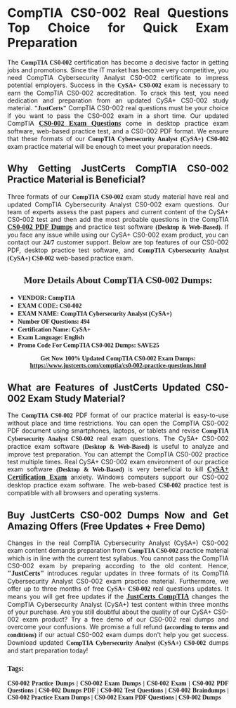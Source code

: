 <h1 style="text-align: justify;"><strong>CompTIA CS0-002 Real Questions Top Choice for Quick Exam Preparation</strong></h1>

<p style="text-align: justify;">The <span style="font-family:Georgia,serif;"><strong>CompTIA CS0-002</strong></span> certification has become a decisive factor in getting jobs and promotions. Since the IT market has become very competitive, you need CompTIA Cybersecurity Analyst CS0-002 certificate to impress potential employers. Success in the <span style="font-family:Georgia,serif;"><strong>CySA+ CS0-002</strong></span> exam is necessary to earn the CompTIA CS0-002 accreditation. To crack this test, you need dedication and preparation from an updated CySA+ CS0-002 study material. <span style="font-size:14px;"><span style="font-family:Georgia,serif;"><strong>"JustCerts"</strong></span></span> CompTIA CS0-002 real questions must be your choice if you want to pass the CS0-002 exam in a short time. Our updated CompTIA <a href="https://www.justcerts.com/comptia/cs0-002-practice-questions.html"><span style="font-size:16px;"><span style="font-family:Georgia,serif;"><strong>CS0-002 Exam Questions</strong></span></span></a> come in desktop practice exam software, web-based practice test, and a CS0-002 PDF format. We ensure that these formats of our <span style="font-family:Georgia,serif;"><strong>CompTIA Cybersecurity Analyst (CySA+) CS0-002</strong></span> exam practice material will be enough to meet your preparation needs.</p>

<h2 style="text-align: justify;"><strong>Why Getting JustCerts CompTIA CS0-002 Practice Material is Beneficial?</strong></h2>

<p style="text-align: justify;">Three formats of our <span style="font-family:Georgia,serif;"><strong>CompTIA CS0-002</strong></span> exam study material have real and updated CompTIA Cybersecurity Analyst CS0-002 exam questions. Our team of experts assess the past papers and current content of the CySA+ CS0-002 test and then add the most probable questions in the CompTIA <a href="https://www.justcerts.com/comptia/cs0-002-practice-questions.html"><span style="font-size:16px;"><span style="font-family:Georgia,serif;"><strong>CS0-002 PDF Dumps</strong></span></span></a> and practice test software <span style="font-family:Georgia,serif;"><strong>(Desktop & Web-Based)</strong></span>. If you face any issue while using our CySA+ CS0-002 exam product, you can contact our <span style="font-family:Georgia,serif;"><strong>24/7</strong></span> customer support. Below are top features of our CS0-002 PDF, desktop practice test software, and <span style="font-family:Georgia,serif;"><strong>CompTIA Cybersecurity Analyst (CySA+) CS0-002</strong></span> web-based practice exam.</p>

<h2 style="text-align: center;"><strong><span style="font-family:Georgia,serif;">More Details About CompTIA CS0-002 Dumps:</span></strong></h2>

<ul>
	<li style="text-align: justify;"><span style="font-size:14px;"><span style="font-family:Georgia,serif;"><strong>VENDOR: CompTIA</strong></span></span></li>
	<li style="text-align: justify;"><span style="font-size:14px;"><span style="font-family:Georgia,serif;"><strong>EXAM CODE: CS0-002</strong></span></span></li>
	<li style="text-align: justify;"><span style="font-size:14px;"><span style="font-family:Georgia,serif;"><strong>EXAM NAME: CompTIA Cybersecurity Analyst (CySA+)</strong></span></span></li>
	<li style="text-align: justify;"><span style="font-size:14px;"><span style="font-family:Georgia,serif;"><strong>Number OF Questions: 494</strong></span></span></li>
	<li style="text-align: justify;"><span style="font-size:14px;"><span style="font-family:Georgia,serif;"><strong>Certification Name: CySA+</strong></span></span></li>
	<li style="text-align: justify;"><span style="font-size:14px;"><span style="font-family:Georgia,serif;"><strong>Exam Language: English</strong></span></span></li>
	<li style="text-align: justify;"><span style="font-size:14px;"><span style="font-family:Georgia,serif;"><strong>Promo Code For CompTIA CS0-002 Dumps: SAVE25</strong></span></span></li>
</ul>

<p style="text-align: center;"><strong><span style="font-family:Georgia,serif;"><span style="font-size:14px;">Get Now 100% Updated CompTIA CS0-002 Exam Dumps:</span> <a href="https://www.justcerts.com/comptia/cs0-002-practice-questions.html">https://www.justcerts.com/comptia/cs0-002-practice-questions.html</a></span></strong></p>

<h2 style="text-align: justify;"><strong>What are Features of JustCerts Updated CS0-002 Exam Study Material?</strong></h2>

<p style="text-align: justify;">The <span style="font-family:Georgia,serif;"><strong>CompTIA CS0-002</strong></span> PDF format of our practice material is easy-to-use without place and time restrictions. You can open the CompTIA CS0-002 PDF document using smartphones, laptops, or tablets and revise <span style="font-family:Georgia,serif;"><strong>CompTIA Cybersecurity Analyst CS0-002</strong></span> real exam questions. The CySA+ CS0-002 practice exam software <span style="font-family:Georgia,serif;"><strong>(Desktop & Web-Based)</strong></span> is useful to analyze and improve test preparation. You can attempt the CompTIA CS0-002 practice test multiple times. Real CySA+ CS0-002 exam environment of our practice exam software <span style="font-family:Georgia,serif;"><strong>(Desktop & Web-Based)</strong></span> is very beneficial to kill <a href="https://www.justcerts.com/comptia/cysa-certification-exams.html"><span style="font-size:16px;"><span style="font-family:Georgia,serif;"><strong>CySA+ Certification Exam</strong></span></span></a> anxiety. Windows computers support our CS0-002 desktop practice exam software. The web-based <span style="font-family:Georgia,serif;"><strong>CS0-002 </strong></span> practice test is compatible with all browsers and operating systems.</p>

<h2 style="text-align: justify;"><strong>Buy JustCerts CS0-002 Dumps Now and Get Amazing Offers (Free Updates + Free Demo)</strong></h2>

<p style="text-align: justify;">Changes in the real CompTIA Cybersecurity Analyst (CySA+) CS0-002 exam content demands preparation from <span style="font-family:Georgia,serif;"><strong>CompTIA CS0-002</strong></span> practice material which is in line with the current test syllabus. You cannot pass the CompTIA CS0-002 exam by preparing according to the old content. Hence, <span style="font-size:16px;"><span style="font-family:Georgia,serif;"><strong>"JustCerts"</strong></span></span> introduces regular updates in three formats of its CompTIA Cybersecurity Analyst CS0-002 exam practice material. Furthermore, we offer up to three months of free <span style="font-family:Georgia,serif;"><strong>CySA+ CS0-002 </strong></span>real questions updates. It means you will get free updates if the <a href="https://www.justcerts.com/comptia-certification-exams.html"><span style="font-size:16px;"><span style="font-family:Georgia,serif;"><strong>JustCerts CompTIA</strong></span></span></a> changes the CompTIA Cybersecurity Analyst (CySA+) test content within three months of your purchase. Are you still doubtful about the quality of our CySA+ CS0-002 exam product? Try a free demo of our CS0-002 real dumps and overcome your confusions. We promise a full refund <span style="font-family:Georgia,serif;"><strong>(according to terms and conditions)</strong></span> if our actual CS0-002 exam dumps don't help you get success. Download updated <span style="font-family:Georgia,serif;"><strong>CompTIA Cybersecurity Analyst (CySA+) CS0-002</strong></span> dumps and start preparation today!</p>

<h3 style="text-align: justify;"><span style="font-family:Georgia,serif;"><strong>Tags:</strong></span></h3>

<p style="text-align: justify;"><span style="font-family:Georgia,serif;"><strong>CS0-002 Practice Dumps | CS0-002 Exam Dumps | CS0-002 Exam | CS0-002 PDF Questions | CS0-002 Dumps PDF | CS0-002 Test Questions | CS0-002 Braindumps | CS0-002 Practice Exam Dumps | CS0-002 Exam PDF Questions | CS0-002 Dumps</strong></span></p>
